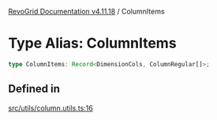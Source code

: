 [RevoGrid Documentation v4.11.18](README.md) / ColumnItems

# Type Alias: ColumnItems

```ts
type ColumnItems: Record<DimensionCols, ColumnRegular[]>;
```

## Defined in

[src/utils/column.utils.ts:16](https://github.com/revolist/revogrid/blob/1653ad6831cb8c4a18b49e381a14df0c317a2084/src/utils/column.utils.ts#L16)
